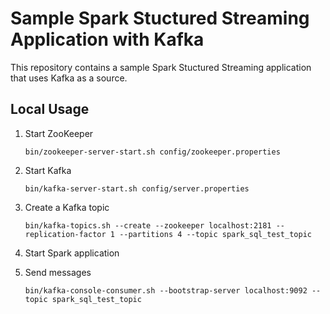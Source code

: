 
# Sample Spark Stuctured Streaming Application with Kafka

This repository contains a sample Spark Stuctured Streaming application that uses Kafka as a source. 

## Local Usage

1. Start ZooKeeper

    `bin/zookeeper-server-start.sh config/zookeeper.properties`

2. Start Kafka

    `bin/kafka-server-start.sh config/server.properties`
    
3. Create a Kafka topic

    `bin/kafka-topics.sh --create --zookeeper localhost:2181 --replication-factor 1 --partitions 4 --topic spark_sql_test_topic`
    
4. Start Spark application

5. Send messages

    `bin/kafka-console-consumer.sh --bootstrap-server localhost:9092 --topic spark_sql_test_topic`
